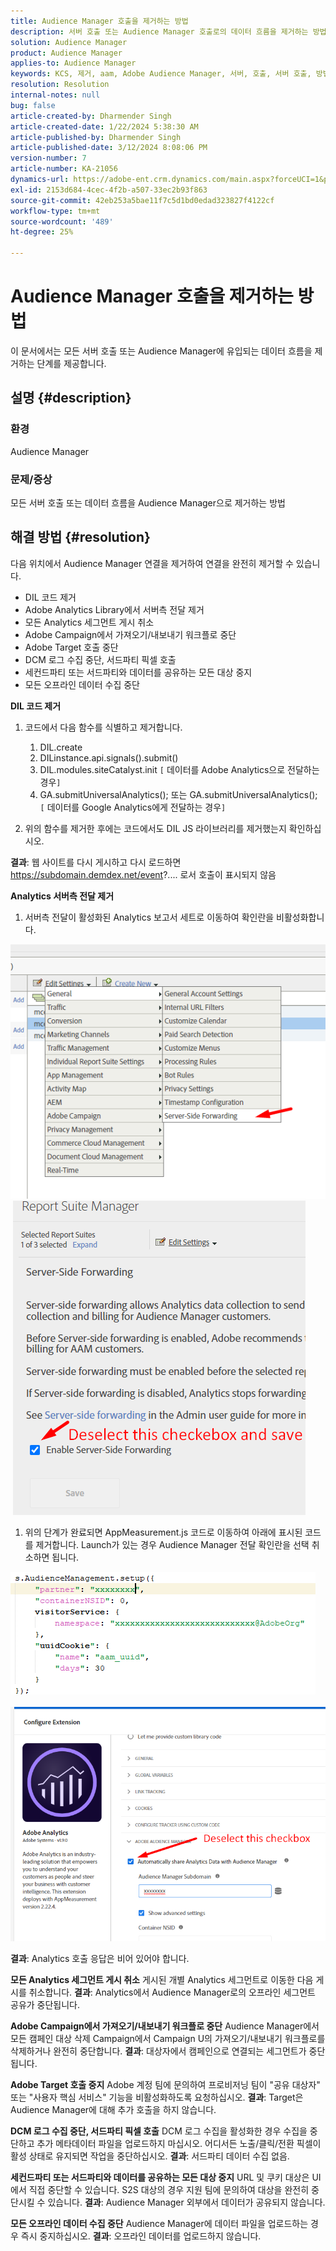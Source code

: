 ```yaml
---
title: Audience Manager 호출을 제거하는 방법
description: 서버 호출 또는 Audience Manager 호출로의 데이터 흐름을 제거하는 방법에 대해 알아봅니다.
solution: Audience Manager
product: Audience Manager
applies-to: Audience Manager
keywords: KCS, 제거, aam, Adobe Audience Manager, 서버, 호출, 서버 호출, 방법
resolution: Resolution
internal-notes: null
bug: false
article-created-by: Dharmender Singh
article-created-date: 1/22/2024 5:38:30 AM
article-published-by: Dharmender Singh
article-published-date: 3/12/2024 8:08:06 PM
version-number: 7
article-number: KA-21056
dynamics-url: https://adobe-ent.crm.dynamics.com/main.aspx?forceUCI=1&pagetype=entityrecord&etn=knowledgearticle&id=42a4f075-e8b8-ee11-a569-6045bd006149
exl-id: 2153d684-4cec-4f2b-a507-33ec2b93f863
source-git-commit: 42eb253a5bae11f7c5d1bd0edad323827f4122cf
workflow-type: tm+mt
source-wordcount: '489'
ht-degree: 25%

---
```


# Audience Manager 호출을 제거하는 방법


이 문서에서는 모든 서버 호출 또는 Audience Manager에 유입되는 데이터 흐름을 제거하는 단계를 제공합니다.

## 설명 {#description}


### 환경

Audience Manager

### 문제/증상

모든 서버 호출 또는 데이터 흐름을 Audience Manager으로 제거하는 방법


## 해결 방법 {#resolution}


다음 위치에서 Audience Manager 연결을 제거하여 연결을 완전히 제거할 수 있습니다.

- DIL 코드 제거
- Adobe Analytics Library에서 서버측 전달 제거
- 모든 Analytics 세그먼트 게시 취소
- Adobe Campaign에서 가져오기/내보내기 워크플로 중단
- Adobe Target 호출 중단
- DCM 로그 수집 중단, 서드파티 픽셀 호출
- 세컨드파티 또는 서드파티와 데이터를 공유하는 모든 대상 중지
- 모든 오프라인 데이터 수집 중단




<b>DIL 코드 제거</b>

1. 코드에서 다음 함수를 식별하고 제거합니다.

   1. DIL.create
   2. DILinstance.api.signals().submit()
   3. DIL.modules.siteCatalyst.init `[` 데이터를 Adobe Analytics으로 전달하는 경우`]`
   4. GA.submitUniversalAnalytics(); 또는 GA.submitUniversalAnalytics();  `[` 데이터를 Google Analytics에게 전달하는 경우`]`
2. 위의 함수를 제거한 후에는 코드에서도 DIL JS 라이브러리를 제거했는지 확인하십시오.


<b>결과</b>: 웹 사이트를 다시 게시하고 다시 로드하면 https://subdomain.demdex.net/event?.... 로서 호출이 표시되지 않음



<b>Analytics 서버측 전달 제거</b>

1. 서버측 전달이 활성화된 Analytics 보고서 세트로 이동하여 확인란을 비활성화합니다.


![](assets/8a6b5fd5-676c-ed11-9562-6045bd006239.png) ![](assets/8d6b5fd5-676c-ed11-9562-6045bd006239.png)

1. 위의 단계가 완료되면 AppMeasurement.js 코드로 이동하여 아래에 표시된 코드를 제거합니다. Launch가 있는 경우 Audience Manager 전달 확인란을 선택 취소하면 됩니다.


![](assets/8c6b5fd5-676c-ed11-9562-6045bd006239.png)             ![](assets/8b6b5fd5-676c-ed11-9562-6045bd006239.png)

<b>결과</b>: Analytics 호출 응답은 비어 있어야 합니다.

<b>모든 Analytics 세그먼트 게시 취소</b>
게시된 개별 Analytics 세그먼트로 이동한 다음 게시를 취소합니다.
<b>결과</b>: Analytics에서 Audience Manager로의 오프라인 세그먼트 공유가 중단됩니다.

<b>Adobe Campaign에서 가져오기/내보내기 워크플로 중단</b>
Audience Manager에서 모든 캠페인 대상 삭제
Campaign에서 Campaign U의 가져오기/내보내기 워크플로를 삭제하거나 완전히 중단합니다.
<b>결과</b>: 대상자에서 캠페인으로 연결되는 세그먼트가 중단됩니다.

<b>Adobe Target 호출 중지</b>
Adobe 계정 팀에 문의하여 프로비저닝 팀이 &quot;공유 대상자&quot; 또는 &quot;사용자 핵심 서비스&quot; 기능을 비활성화하도록 요청하십시오.
<b>결과</b>: Target은 Audience Manager에 대해 추가 호출을 하지 않습니다.

<b>DCM 로그 수집 중단, 서드파티 픽셀 호출</b>
DCM 로그 수집을 활성화한 경우 수집을 중단하고 추가 메타데이터 파일을 업로드하지 마십시오.
어디서든 노출/클릭/전환 픽셀이 활성 상태로 유지되면 작업을 중단하십시오.
<b>결과</b>: 서드파티 데이터 수집 없음.

<b>세컨드파티 또는 서드파티와 데이터를 공유하는 모든 대상 중지</b>
URL 및 쿠키 대상은 UI에서 직접 중단할 수 있습니다.
S2S 대상의 경우 지원 팀에 문의하여 대상을 완전히 중단시킬 수 있습니다.
<b>결과</b>: Audience Manager 외부에서 데이터가 공유되지 않습니다.

<b>모든 오프라인 데이터 수집 중단</b>
Audience Manager에 데이터 파일을 업로드하는 경우 즉시 중지하십시오.
<b>결과</b>: 오프라인 데이터를 업로드하지 않습니다.
